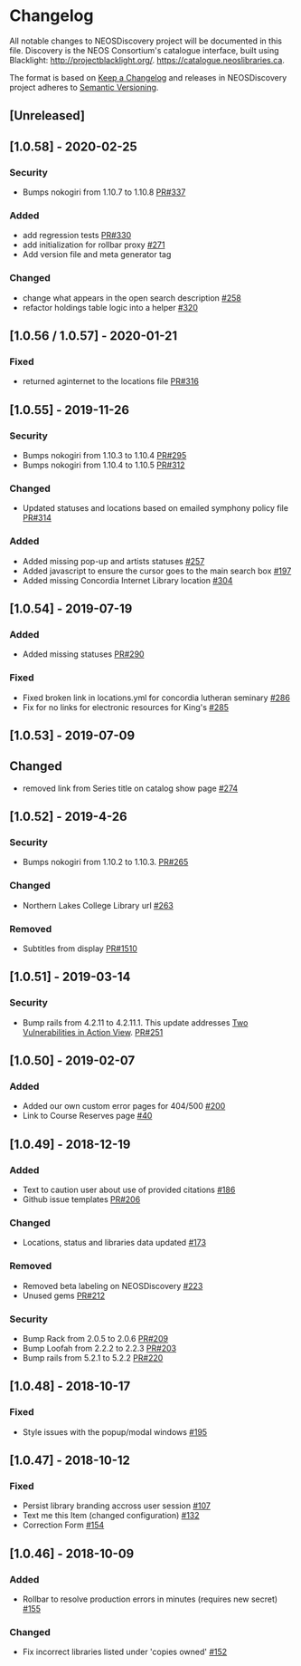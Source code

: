 # Changelog
All notable changes to NEOSDiscovery project will be documented in this file. Discovery is the NEOS Consortium's catalogue interface, built using Blacklight: http://projectblacklight.org/. https://catalogue.neoslibraries.ca.

The format is based on [Keep a Changelog](http://keepachangelog.com/en/1.0.0/)
and releases in NEOSDiscovery project adheres to [Semantic Versioning](http://semver.org/spec/v2.0.0.html).

## [Unreleased]

## [1.0.58] - 2020-02-25

### Security
- Bumps nokogiri from 1.10.7 to 1.10.8 [PR#337](https://github.com/ualbertalib/NEOSDiscovery/pull/337)

### Added
- add regression tests [PR#330](https://github.com/ualbertalib/NEOSDiscovery/pull/330)
- add initialization for rollbar proxy [#271](https://github.com/ualbertalib/NEOSDiscovery/issues/271)
- Add version file and meta generator tag 

### Changed
- change what appears in the open search description [#258](https://github.com/ualbertalib/NEOSDiscovery/issues/258)
- refactor holdings table logic into a helper [#320](https://github.com/ualbertalib/NEOSDiscovery/issues/320)

## [1.0.56 / 1.0.57] - 2020-01-21

### Fixed
- returned aginternet to the locations file [PR#316](https://github.com/ualbertalib/NEOSDiscovery/pull/316)

## [1.0.55] - 2019-11-26
### Security
- Bumps nokogiri from 1.10.3 to 1.10.4 [PR#295](https://github.com/ualbertalib/NEOSDiscovery/pull/295)
- Bumps nokogiri from 1.10.4 to 1.10.5 [PR#312](https://github.com/ualbertalib/NEOSDiscovery/pull/312)

### Changed
- Updated statuses and locations based on emailed symphony policy file [PR#314](https://github.com/ualbertalib/NEOSDiscovery/pull/314)

### Added
- Added missing pop-up and artists statuses [#257](https://github.com/ualbertalib/NEOSDiscovery/issues/257)
- Added javascript to ensure the cursor goes to the main search box [#197](https://github.com/ualbertalib/NEOSDiscovery/issues/197)
- Added missing Concordia Internet Library location [#304](https://github.com/ualbertalib/NEOSDiscovery/issues/304)

## [1.0.54] - 2019-07-19

### Added
- Added missing statuses [PR#290](https://github.com/ualbertalib/NEOSDiscovery/pull/290)

### Fixed
- Fixed broken link in locations.yml for concordia lutheran seminary [#286](https://github.com/ualbertalib/NEOSDiscovery/issues/286)
- Fix for no links for electronic resources for King's [#285](https://github.com/ualbertalib/NEOSDiscovery/issues/285)

## [1.0.53] - 2019-07-09

## Changed
- removed link from Series title on catalog show page [#274](https://github.com/ualbertalib/NEOSDiscovery/issues/274)

## [1.0.52] - 2019-4-26

### Security
- Bumps nokogiri from 1.10.2 to 1.10.3. [PR#265](https://github.com/ualbertalib/NEOSDiscovery/pull/265)

### Changed
- Northern Lakes College Library url [#263](https://github.com/ualbertalib/NEOSDiscovery/issues/263)

### Removed
-  Subtitles from display [PR#1510](https://github.com/ualbertalib/discovery/pull/1510)

## [1.0.51] - 2019-03-14
### Security
- Bump rails from 4.2.11 to 4.2.11.1. This update addresses [Two Vulnerabilities in Action View](https://weblog.rubyonrails.org/2019/3/13/Rails-4-2-5-1-5-1-6-2-have-been-released/). [PR#251](https://github.com/ualbertalib/NEOSDiscovery/pull/251)

## [1.0.50] - 2019-02-07
### Added
-  Added our own custom error pages for 404/500 [#200](https://github.com/ualbertalib/NEOSDiscovery/issues/200)
-  Link to Course Reserves page [#40](https://github.com/ualbertalib/NEOSDiscovery/issues/40)

## [1.0.49] - 2018-12-19
### Added 
- Text to caution user about use of provided citations [#186](https://github.com/ualbertalib/NEOSDiscovery/issues/186)
- Github issue templates [PR#206](https://github.com/ualbertalib/NEOSDiscovery/pull/206)

### Changed
- Locations, status and libraries data updated [#173](https://github.com/ualbertalib/NEOSDiscovery/issues/173)

### Removed
- Removed beta labeling on NEOSDiscovery [#223](https://github.com/ualbertalib/NEOSDiscovery/issues/223)
- Unused gems [PR#212](https://github.com/ualbertalib/NEOSDiscovery/pull/212)

### Security
- Bump Rack from 2.0.5 to 2.0.6 [PR#209](https://github.com/ualbertalib/NEOSDiscovery/pull/209)
- Bump Loofah from 2.2.2 to 2.2.3 [PR#203](https://github.com/ualbertalib/NEOSDiscovery/pull/203)
- Bump rails from 5.2.1 to 5.2.2 [PR#220](https://github.com/ualbertalib/NEOSDiscovery/pull/220)

## [1.0.48] - 2018-10-17
### Fixed
- Style issues with the popup/modal windows [#195](https://github.com/ualbertalib/NEOSDiscovery/issues/195)

## [1.0.47] - 2018-10-12
### Fixed
- Persist library branding accross user session [#107](https://github.com/ualbertalib/NEOSDiscovery/issues/107)
- Text me this Item (changed configuration) [#132](https://github.com/ualbertalib/NEOSDiscovery/issues/132)
- Correction Form [#154](https://github.com/ualbertalib/NEOSDiscovery/issues/154)

## [1.0.46] - 2018-10-09
### Added
- Rollbar to resolve production errors in minutes (requires new secret) [#155](https://github.com/ualbertalib/discovery/issues/1287)

### Changed
- Fix incorrect libraries listed under 'copies owned' [#152](https://github.com/ualbertalib/NEOSDiscovery/issues/152)

